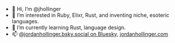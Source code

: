 - 👋 Hi, I’m @jhollinger
- 👀 I’m interested in Ruby, Elixr, Rust, and inventing niche, esoteric languages.
- 🌱 I’m currently learning Rust, language design.
- 📫 [@jordanhollinger.bsky.social on Bluesky](https://bsky.app/profile/jordanhollinger.bsky.social), [jordanhollinger.com](https://jordanhollinger.com/)

<!---
jhollinger/jhollinger is a ✨ special ✨ repository because its `README.md` (this file) appears on your GitHub profile.
You can click the Preview link to take a look at your changes.
--->
